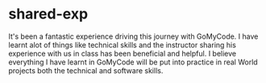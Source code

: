 # shared-exp
It's been a fantastic experience driving this journey with GoMyCode. I have learnt alot of things like technical skills and the instructor sharing his experience with us in class has been beneficial and helpful.
I believe everything I have learnt in GoMyCode will be put into practice in real World projects both the technical and software skills.

